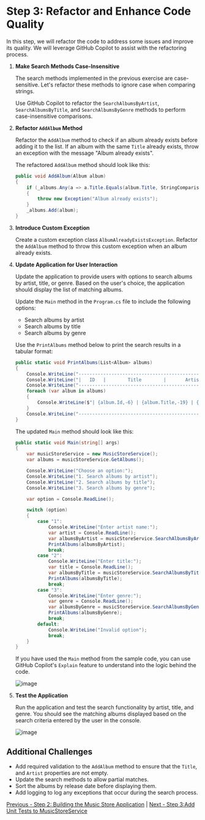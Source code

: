 # Step 3: Refactor and Enhance Code Quality

In this step, we will refactor the code to address some issues and improve its quality. We will leverage GitHub Copilot to assist with the refactoring process.

1. **Make Search Methods Case-Insensitive**

   The search methods implemented in the previous exercise are case-sensitive. Let's refactor these methods to ignore case when comparing strings.

   Use GitHub Copilot to refactor the `SearchAlbumsByArtist`, `SearchAlbumsByTitle`, and `SearchAlbumsByGenre` methods to perform case-insensitive comparisons.

2. **Refactor `AddAlbum` Method**

   Refactor the `AddAlbum` method to check if an album already exists before adding it to the list. If an album with the same `Title` already exists, throw an exception with the message "Album already exists".

   The refactored `AddAlbum` method should look like this:

   ```csharp
   public void AddAlbum(Album album)
   {
       if (_albums.Any(a => a.Title.Equals(album.Title, StringComparison.OrdinalIgnoreCase)))
       {
           throw new Exception("Album already exists");
       }
       _albums.Add(album);
   }
   ```

3. **Introduce Custom Exception**

   Create a custom exception class `AlbumAlreadyExistsException`. Refactor the `AddAlbum` method to throw this custom exception when an album already exists.

4. **Update Application for User Interaction**

   Update the application to provide users with options to search albums by artist, title, or genre. Based on the user's choice, the application should display the list of matching albums.

   Update the `Main` method in the `Program.cs` file to include the following options:

   - Search albums by artist
   - Search albums by title
   - Search albums by genre

   Use the `PrintAlbums` method below to print the search results in a tabular format:

   ```csharp
   public static void PrintAlbums(List<Album> albums)
   {
       Console.WriteLine("--------------------------------------------------------------");
       Console.WriteLine("|   ID   |        Title        |       Artist       |   Genre   |");
       Console.WriteLine("--------------------------------------------------------------");
       foreach (var album in albums)
       {
           Console.WriteLine($"| {album.Id,-6} | {album.Title,-19} | {album.Artist,-18} | {album.Genre,-9} |");
       }
       Console.WriteLine("--------------------------------------------------------------");
   }
   ```

   The updated `Main` method should look like this:

   ```csharp
   public static void Main(string[] args)
   {
       var musicStoreService = new MusicStoreService();
       var albums = musicStoreService.GetAlbums();

       Console.WriteLine("Choose an option:");
       Console.WriteLine("1. Search albums by artist");
       Console.WriteLine("2. Search albums by title");
       Console.WriteLine("3. Search albums by genre");

       var option = Console.ReadLine();

       switch (option)
       {
           case "1":
               Console.WriteLine("Enter artist name:");
               var artist = Console.ReadLine();
               var albumsByArtist = musicStoreService.SearchAlbumsByArtist(artist);
               PrintAlbums(albumsByArtist);
               break;
           case "2":
               Console.WriteLine("Enter title:");
               var title = Console.ReadLine();
               var albumsByTitle = musicStoreService.SearchAlbumsByTitle(title);
               PrintAlbums(albumsByTitle);
               break;
           case "3":
               Console.WriteLine("Enter genre:");
               var genre = Console.ReadLine();
               var albumsByGenre = musicStoreService.SearchAlbumsByGenre(genre);
               PrintAlbums(albumsByGenre);
               break;
           default:
               Console.WriteLine("Invalid option");
               break;
       }
   }
   ```

   If you have used the `Main` method from the sample code, you can use GitHub Copilot's `Explain` feature to understand into the logic behind the code.

   ![image](https://github.com/user-attachments/assets/25b7a605-8a99-41f7-9b69-a9eb5e39acb1)

5. **Test the Application**

   Run the application and test the search functionality by artist, title, and genre. You should see the matching albums displayed based on the search criteria entered by the user in the console.

   ![image](https://github.com/user-attachments/assets/de8caa0d-c72f-4eda-81ee-e9d3b4c62000)

## Additional Challenges

- Add required validation to the `AddAlbum` method to ensure that the `Title`, and `Artist` properties are not empty.
- Update the search methods to allow partial matches.
- Sort the albums by release date before displaying them.
- Add logging to log any exceptions that occur during the search process.

[Previous - Step 2: Building the Music Store Application](./02-Step02.md) | [Next - Step 3:Add Unit Tests to MusicStoreService](./04-Step04.md)
